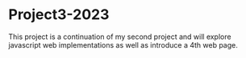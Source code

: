 # Project3-2023
This project is a continuation of my second project and will explore javascript web implementations as well as introduce a 4th web page. 
